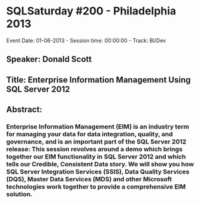 # SQLSaturday #200 - Philadelphia 2013
Event Date: 01-06-2013 - Session time: 00:00:00 - Track: BI/Dev
## Speaker: Donald Scott
## Title: Enterprise Information Management Using SQL Server 2012
## Abstract:
### Enterprise Information Management (EIM) is an industry term for managing your data for data integration, quality, and governance, and is an important part of the SQL Server 2012 release: This session revolves around a demo which brings together our EIM functionality in SQL Server 2012 and which tells our Credible, Consistent Data story. We will show you how SQL Server Integration Services (SSIS), Data Quality Services (DQS), Master Data Services (MDS) and other Microsoft technologies work together to provide a comprehensive EIM solution.

